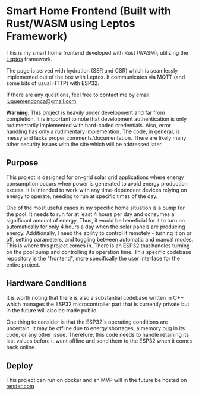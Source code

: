 # Smart Home Frontend (Built with Rust/WASM using Leptos Framework)

This is my smart home frontend developed with Rust (WASM), utilizing the [Leptos](https://leptos.dev/) framework.

The page is served with hydration (SSR and CSR) which is seamlessly implemented out of the box with Leptos. It communicates via MQTT (and some bits of usual HTTP) with ESP32. 

If there are any questions, feel free to contact me by email: luquemendonca@gmail.com

**Warning**: This project is heavily under development and far from completion. It is important to note that development authentication is only rudimentarily implemented with hard-coded credentials. Also, error handling has only a rudimentary implemention. The code, in general, is messy and lacks proper comments/documentation. There are likely many other security issues with the site which will be addressed later.

## Purpose
This project is designed for on-grid solar grid applications where energy consumption occurs when power is generated to avoid energy production excess. It is intended to work with any time-dependent devices relying on energy to operate, needing to run at specific times of the day.

One of the most useful cases in my specific home situation is a pump for the pool. It needs to run for at least 4 hours per day and consumes a significant amount of energy. Thus, it would be beneficial for it to turn on automatically for only 4 hours a day when the solar panels are producing energy. Additionally, I need the ability to control it remotely - turning it on or off, setting parameters, and toggling between automatic and manual modes. This is where this project comes in. There is an ESP32 that handles turning on the pool pump and controlling its operation time. This specific codebase repository is the "frontend", more specifically the user interface for the entire project.

## Hardware Conditions

It is worth noting that there is also a substantial codebase written in C++ which manages the ESP32 microcontroller part that is currently private but in the future will also be made public.

One thing to consider is that the ESP32´s operating conditions are uncertain. It may be offline due to energy shortages, a memory bug in its code, or any other issue. Therefore, this code needs to handle retaining its last values before it went offline and send them to the ESP32 when it comes back online.

## Deploy
This project can run on docker and an MVP will in the future be hosted on [render.com](render.com)

